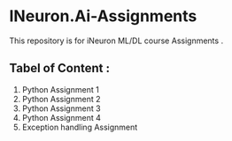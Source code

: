 # INeuron.Ai-Assignments
This repository is for iNeuron ML/DL course Assignments .

## Tabel of Content :
1. Python Assignment 1
2. Python Assignment 2
3. Python Assignment 3
4. Python Assignment 4
5. Exception handling Assignment
